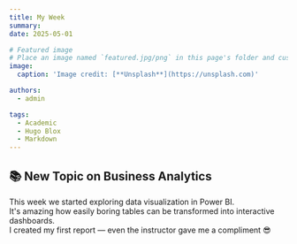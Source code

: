 ```yaml
---
title: My Week
summary: 
date: 2025-05-01

# Featured image
# Place an image named `featured.jpg/png` in this page's folder and customize its options here.
image:
  caption: 'Image credit: [**Unsplash**](https://unsplash.com)'

authors:
  - admin

tags:
  - Academic
  - Hugo Blox
  - Markdown
---
```


## 📚 New Topic on Business Analytics

This week we started exploring data visualization in Power BI.  
It's amazing how easily boring tables can be transformed into interactive dashboards.  
I created my first report — even the instructor gave me a compliment 😎

